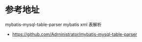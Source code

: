 # 参考地址
mybatis-mysql-table-parser mybatis xml 表解析
- https://github.com/Adrninistrator/mybatis-mysql-table-parser
